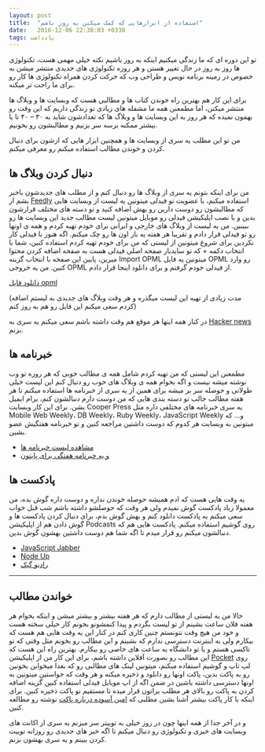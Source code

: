 ```yaml
---
layout: post
title:  "استفاده از ابزارهایی که کمک میکنن به روز باشم"
date:   2016-12-06 22:38:03 +0330
tags: یادداشت
---
```


تو این دوره ای که ما زندگی میکنیم اینکه به روز باشیم نکته خیلی مهمی هست، تکنولوژی ها روز به روز در حال تغییر هستن و هر روزه تکنولوژی های جدیدی منتشر میشن به خصوص در زمینه برنامه نویس و طراحی وب که حرکت کردن همراه تکنولوژی ها کار رو برای ما راحت تر میکنه.

برای این کار هم بهترین راه خوندن کتاب ها و مطالبی هست که وبسایت ها و وبلاگ ها منتشر میکنن، اما مطمعنن همه ما مشفله های زیادی تو زندگی داریم که این وقت رو بهمون نمیده که هر روز به این وبسایت ها و وبلاگ ها که تعدادشون شاید به ۳۰ – ۴۰ تا یا بیشتر ممکنه برسه سر بزنیم و مطالبشون رو بخونیم.

من تو این مطلب یه سری از وبسایت ها و همچنین ابزار هایی که ازشون برای دنبال کردن و خوندن مطالب استفاده میکنم رو معرفی میکنم.


## دنبال کردن وبلاگ ها
من برای اینکه بتونم یه سری از وبلاگ ها رو دنبال کنم و از مطلب های جدیدشون باخبر بشم از [Feedly](https://feedly.com) استفاده میکنم، با عضویت تو فیدلی میتونین یه لیست از وبسایت هایی که مطالبشون رو دوست دارین رو بهش اضافه کنید و تو دسته های مختلف قرارشون بدین و با نصب اپلیکیشن فیدلی رو موبایل میتونین لیست مطالب جدید این وبسایت ها رو ببینین. من یه لیست از وبلاگ های خارجی و ایرانی برای خودم تهیه کردم و همه ی اونها رو تو فیدلی قرار دادم و تقریبا هر هفته یه بار اون ها رو چک میکنم. اگه هنوز با فیدلی کار نکردین برای شروع میتونین از لیستی که من برای خودم تهیه کردم استفاده کنین، شما با انتخاب دکمه + که تو سایدبار صفحه اصلی فیدلی هست به صفحه اضافه کردن محتوا میرین، پایین این صفحه با انتخاب گزینه Import OPML میتونین یه فایل OPML رو وارد کنین. من یه خروجی OPML از فیدلی خودم گرفتم و برای دانلود اینجا قرار دادم.

[دانلود فایل opml](/files/feedly-7f50955b-75a1-42dd-90d7-dff20cd0c33e-2017-08-24.opml.xml)

(مدت زیادی از تهیه این لیست میگذره و هر وقت وبلاگ های جدیدی به لیستم اضافه کردم سعی میکنم این فایل رو هم به روز کنم)

در کنار همه اینها هر موقع هم وقت داشته باشم سعی میکنم یه سری به [Hacker news](https://news.ycombinator.com/) بزنم.

## خبرنامه ها
مطمعنن این لیستی که من تهیه کردم شامل همه ی مطالب خوبی که هر روزه تو وب نوشته میشه نیست و اگه بخوام همه ی وبلاگ های خوب رو دنبال کنم این لیست خیلی طولانی و حوصله سر بر میشه برای همین از یه سری از خبرنامه ها استفاده میکنم تا هر هفته مطالب جالب تو دسته بندی هایی که من دوست دارم دنبالشون کنم، برام ایمیل بشن. برای این کار وبسایت Cooper Press یه سری خبرنامه های مختلفی داره مثل Mobile Web Weekly، DB Weekly، Ruby Weekly، JavaScript Weekly و… که میتونین به وبسایت هر کدوم که دوست داشتین مراجعه کنین و تو خبرنامه هفتگیش عضو بشین.

- [مشاهده لیست خبرنامه ها](https://cooperpress.com/publications/)
- [و یه خبرنامه هفتگی برای پایتون](https://www.pythonweekly.com)

## پادکست ها
یه وقت هایی هست که ادم همیشه حوصله خوندن نداره و دوست داره گوش بده، من معمولا زیاد پادکست گوش نمیدم ولی هر وقت که حوصلشو داشته باشم شب قبل خواب سعی میکنم یه پادکست دانلود کنم و بهش گوش بدم، برای دنبال کردن پادکست ها و گوش دادن هم از اپلیکیشن Podcasts روی گوشیم استفاده میکنم. پادکست هایی هم که دنبالشون میکنم رو قرار میدم تا اگه شما هم دوست داشتین بهشون گوش بدین.

- [JavaScript Jabber](https://devchat.tv/js-jabber)
- [Node Up](http://nodeup.com/)
- [رادیو گیک](http://jadi.net/tag/podcast/)

***

## خواندن مطالب
حالا من یه لیستی از مطالب دارم که هر هفته بیشتر و بیشتر میشن و اینکه بخوام هر هفته فلان ساعت بشینم از تو لیست بگردم و پیدا کنمشونو بخونم کار خیلی سخته هست و خود من هیچ وقت نتونستم چنین کاری کنم در کنار این یه وقت هایی هم هست که بیکارم ولی به اینترنت دسترسی ندارم که بشینم و این مطالب رو بخونم مثل وقتی که تو تاکسی هستم و یا تو دانشگاه یه ساعت های خاصی رو بیکارم. بهترین راه این هست که این مطالب رو بصورت آفلاین داشته باشم، برای این کار من از اپلیکیشن [Pocket](https://getpocket.com/) روی لپ تاپ و گوشیم استفاده میکنم، میتونین لینک های مطالبی رو که بعدا میخواین بخونین رو به پاکت بدین، پاکت اونها رو دانلود و ذخیره میکنه و هر وقت که خواستین میتونین به اونها دسترسی داشته باشین در ضمن اگه از اپ موبایل فیدلی استفاده کنین گزینه اضافه کردن به پاکت رو بالای هر مطلب براتون قرار میده تا مستقیم تو پاکت ذخیره کنین. برای اینکه با کار پاکت بیشتر آشنا بشین مطلبی که [امین آسوده درباره پاکت](http://aminasoode.com/pocket-the-internet-save-button/) نوشته رو مطالعه کنین.

و در آخر جدا از همه اینها چون در روز خیلی به توییتر سر میزنم یه سری از اکانت های وبسایت های خبری و تکنولوژی رو دنبال میکنم تا اگه خبر های جدیدی رو روزانه توییت کردن ببینم و یه سری بهشون بزنم.


